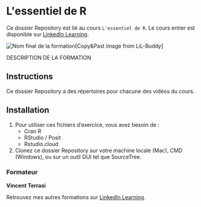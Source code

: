 # L'essentiel de R

Ce dossier Repository est lié au cours `L'essentiel de R`. Le cours entier est disponible sur [LinkedIn Learning][lil-course-url].

![Nom final de la formation][lil-thumbnail-url][Copy&Past Image from LiL-Buddy] 

DESCRIPTION DE LA FORMATION

## Instructions

Ce dossier Repository a des répertoires pour chacune des vidéos du cours. 

## Installation

1. Pour utiliser ces fichiers d’exercice, vous avez besoin de : 
   - Cran R
   - RStudio / Posit
   - Rstudio.cloud
2. Clonez ce dossier Repository sur votre machine locale (Mac), CMD (Windows), ou sur un outil GUI tel que SourceTree. 


### Formateur

**Vincent Terrasi** 

 Retrouvez mes autres formations sur [LinkedIn Learning][lil-URL-trainer].

[0]: # (Replace these placeholder URLs with actual course URLs)
[lil-course-url]: https://www.linkedin.com/learning/building-a-graphql-project-with-react-js
[lil-thumbnail-url]: https://cdn.lynda.com/course/2875095/2875095-1615224395432-16x9.jpg
[lil-URL-trainer]: https://

[1]: # (End of FR-Instruction ###############################################################################################)
